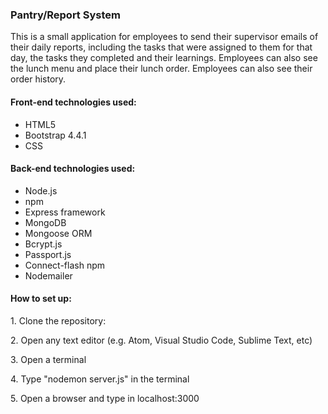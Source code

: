 <h3>Pantry/Report System</h3>

<p>This is a small application for employees to send their supervisor emails of their daily reports, including the tasks that were assigned to them for that day, the tasks they completed and their learnings. Employees can also see the lunch menu and place their lunch order. Employees can also see their order history.</p>

<h4>Front-end technologies used:</h4>
<ul>
    <li> HTML5</li>
    <li> Bootstrap 4.4.1</li>
    <li> CSS</li>
</ul>

<h4>Back-end technologies used:</h4>
<ul>
    <li>Node.js </li>
    <li>npm </li>
    <li>Express framework </li>
    <li>MongoDB</li>
    <li>Mongoose ORM</li>
    <li>Bcrypt.js</li>
    <li>Passport.js</li>
    <li>Connect-flash npm</li>
    <li>Nodemailer</li>
</ul>

<h4>How to set up:</h4>
<p>1. Clone the repository: <a href="https://help.github.com/en/github/creating-cloning-and-archiving-repositories/cloning-a-repository"></a></p>
<p>2. Open any text editor (e.g. Atom, Visual Studio Code, Sublime Text, etc)</p>
<p>3. Open a terminal</p>
<p>4. Type "nodemon server.js" in the terminal</p>
<p>5. Open a browser and type in localhost:3000 </p>